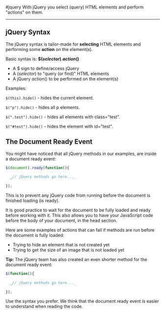 #jquery
With jQuery you select (query) HTML elements and perform "actions" on them.

---

## jQuery Syntax

The jQuery syntax is tailor-made for **selecting** HTML elements and performing some **action** on the element(s).

Basic syntax is: **$(_selector_)._action_()**

-   A $ sign to define/access jQuery
-   A (_selector_) to "query (or find)" HTML elements
-   A jQuery _action_() to be performed on the element(s)

Examples:

`$(this).hide()` - hides the current element.

`$("p").hide()` - hides all p elements.

`$(".test").hide()` - hides all elements with class="test".

`$("#test").hide()` - hides the element with id="test".

## The Document Ready Event

You might have noticed that all jQuery methods in our examples, are inside a document ready event:
```javascript
$(document).ready(function(){  
  
  _// jQuery methods go here..._  
  
});

```


This is to prevent any jQuery code from running before the document is finished loading (is ready).

It is good practice to wait for the document to be fully loaded and ready before working with it. This also allows you to have your JavaScript code before the body of your document, in the head section.

Here are some examples of actions that can fail if methods are run before the document is fully loaded:

-   Trying to hide an element that is not created yet
-   Trying to get the size of an image that is not loaded yet

**Tip:** The jQuery team has also created an even shorter method for the document ready event:
```javascript
$(function(){  
  
  _// jQuery methods go here..._  
  
});
```

Use the syntax you prefer. We think that the document ready event is easier to understand when reading the code.